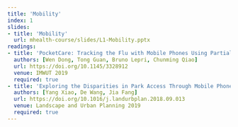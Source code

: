```yaml
---
title: 'Mobility'
index: 1
slides:
- title: 'Mobility'
  url: mhealth-course/slides/L1-Mobility.pptx
readings:
- title: 'PocketCare: Tracking the Flu with Mobile Phones Using Partial Observations of Proximity and Symptoms'
  authors: [Wen Dong, Tong Guan, Bruno Lepri, Chunming Qiao]
  url: https://doi.org/10.1145/3328912
  venue: IMWUT 2019
  required: true
- title: 'Exploring the Disparities in Park Access Through Mobile Phone Data: Evidence from Shanghai, China'
  authors: [Yang Xiao, De Wang, Jia Fang]
  url: https://doi.org/10.1016/j.landurbplan.2018.09.013
  venue: Landscape and Urban Planning 2019
  required: true
---
```

